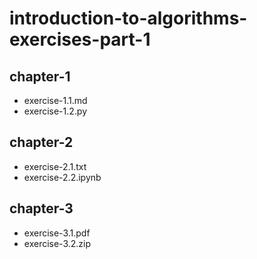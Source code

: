 # introduction-to-algorithms-exercises-part-1

## chapter-1

  - exercise-1.1.md
  - exercise-1.2.py
    
## chapter-2

  - exercise-2.1.txt
  - exercise-2.2.ipynb
    
## chapter-3

  - exercise-3.1.pdf
  - exercise-3.2.zip
